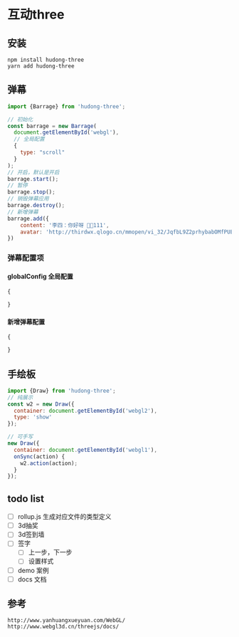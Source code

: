 # 互动three

## 安装
```
npm install hudong-three
yarn add hudong-three
```

## 弹幕
```javascript
import {Barrage} from 'hudong-three';

// 初始化
const barrage = new Barrage(
  document.getElementById('webgl'),
  // 全局配置
  {
    type: "scroll"
  }
);
// 开启，默认是开启
barrage.start();
// 暂停
barrage.stop();
// 销毁弹幕应用
barrage.destroy();
// 新增弹幕
barrage.add({
    content: '李四：你好呀 🤘🏻111',
    avatar: 'http://thirdwx.qlogo.cn/mmopen/vi_32/JqfbL9Z2prhybabOMfPUELUQAichrtTLCWFCUr6hTicMCE77qwSPsHm7wRNpzPY2kdG3RrlLco6shVAiatGtsIDgw/132',
})
```

### 弹幕配置项
#### globalConfig 全局配置

```javascript
{

}
```

#### 新增弹幕配置

```javascript
{

}
```

## 手绘板
```javascript
import {Draw} from 'hudong-three';
// 纯展示
const w2 = new Draw({
  container: document.getElementById('webgl2'),
  type: 'show'
});

// 可手写
new Draw({
  container: document.getElementById('webgl1'),
  onSync(action) {
    w2.action(action);
  }
});
```

## todo list
- [ ] rollup.js 生成对应文件的类型定义
- [ ] 3d抽奖
- [ ] 3d签到墙
- [ ] 签字
    - [ ] 上一步，下一步
    - [ ] 设置样式
- [ ] demo 案例
- [ ] docs 文档

## 参考
```
http://www.yanhuangxueyuan.com/WebGL/
http://www.webgl3d.cn/threejs/docs/
```

